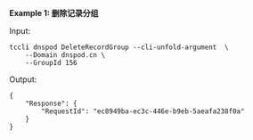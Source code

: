 **Example 1: 删除记录分组**

 

Input: 

```
tccli dnspod DeleteRecordGroup --cli-unfold-argument  \
    --Domain dnspod.cn \
    --GroupId 156
```

Output: 
```
{
    "Response": {
        "RequestId": "ec8949ba-ec3c-446e-b9eb-5aeafa238f0a"
    }
}
```

